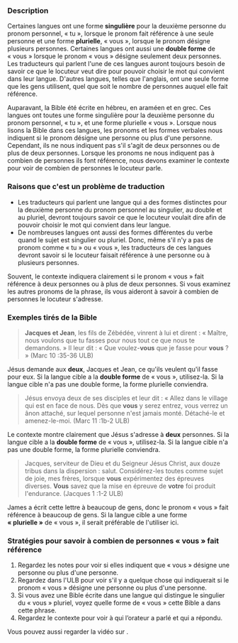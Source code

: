 
### Description

Certaines langues ont une forme **singulière** pour la deuxième personne du pronom personnel, « tu », lorsque le pronom fait référence à une seule personne et une forme **plurielle**, « vous », lorsque le pronom désigne plusieurs personnes. Certaines langues ont aussi une **double forme** de « vous » lorsque le pronom « vous » désigne seulement deux personnes. Les traducteurs qui parlent l'une de ces langues auront toujours besoin de savoir ce que le locuteur veut dire pour pouvoir choisir le mot qui convient dans leur langue. D'autres langues, telles que l'anglais, ont une seule forme que les gens utilisent, quel que soit le nombre de personnes auquel elle fait référence.

Auparavant, la Bible été écrite en hébreu, en araméen et en grec. Ces langues ont toutes une forme singulière pour la deuxième personne du pronom personnel, « tu », et une forme plurielle « vous ». Lorsque nous lisons la Bible dans ces langues, les pronoms et les formes verbales nous indiquent si le pronom désigne une personne ou plus d'une personne. Cependant, ils ne nous indiquent pas s'il s'agit de deux personnes ou de plus de deux personnes. Lorsque les pronoms ne nous indiquent pas à combien de personnes ils font référence, nous devons examiner le contexte pour voir de combien de personnes le locuteur parle.


### Raisons que c'est un problème de traduction

* Les traducteurs qui parlent une langue qui a des formes distinctes pour la deuxième personne du pronom personnel au singulier, au double et au pluriel, devront toujours savoir ce que le locuteur voulait dire afin de pouvoir choisir le mot qui convient dans leur langue.
* De nombreuses langues ont aussi des formes différentes du verbe quand le sujet est singulier ou pluriel. Donc, même s'il n'y a pas de pronom comme « tu » ou « vous », les traducteurs de ces langues devront savoir si le locuteur faisait référence à une personne ou à plusieurs personnes.

Souvent, le contexte indiquera clairement si le pronom « vous » fait référence à deux personnes ou à plus de deux personnes. Si vous examinez les autres pronoms de la phrase, ils vous aideront à savoir à combien de personnes le locuteur s'adresse.


### Exemples tirés de la Bible

>**Jacques et Jean**, les fils de Zébédée, vinrent à lui et dirent : « Maître, nous voulons que tu fasses pour nous tout ce que nous te demandons. » Il leur dit : « Que voulez-**vous** que je fasse pour **vous** ? » (Marc 10 :35-36 ULB) 

Jésus demande aux **deux**, Jacques et Jean, ce qu'ils veulent qu'il fasse pour eux. Si la langue cible a la **double forme** de « vous », utilisez-la. Si la langue cible n'a pas une double forme, la forme plurielle conviendra.

>Jésus envoya deux de ses disciples et leur dit : « Allez dans le village qui est en face de nous. Dès que **vous** y serez entrez, vous verrez un ânon attaché, sur lequel personne n'est jamais monté. Détaché-le et amenez-le-moi. (Marc 11 :1b-2 ULB)

Le contexte montre clairement que Jésus s'adresse à **deux** personnes. Si la langue cible a la **double forme** de « vous », utilisez-la. Si la langue cible n'a pas une double forme, la forme plurielle conviendra.

>Jacques, serviteur de Dieu et du Seigneur Jésus Christ, aux douze tribus dans la dispersion : salut. Considérez-les toutes comme sujet de joie, mes frères, lorsque **vous** expérimentez des épreuves diverses. **Vous** savez que la mise en épreuve de **votre** foi produit l'endurance. (Jacques 1 :1-2 ULB)

James a écrit cette lettre à beaucoup de gens, donc le pronom « vous » fait référence à beaucoup de gens. Si la langue cible a une forme **« plurielle »** de « vous », il serait préférable de l'utiliser ici.


### Stratégies pour savoir à combien de personnes « vous » fait référence

1. Regardez les notes pour voir si elles indiquent que « vous » désigne une personne ou plus d'une personne.
1. Regardez dans l'ULB pour voir s'il y a quelque chose qui indiquerait si le pronom « vous » désigne une personne ou plus d'une personne.
1. Si vous avez une Bible écrite dans une langue qui distingue le singulier du « vous » pluriel, voyez quelle forme de « vous » cette Bible a dans cette phrase.
1. Regardez le contexte pour voir à qui l’orateur a parlé et qui a répondu.

Vous pouvez aussi regarder la vidéo sur [](http://ufw.io/figs_youdual).
